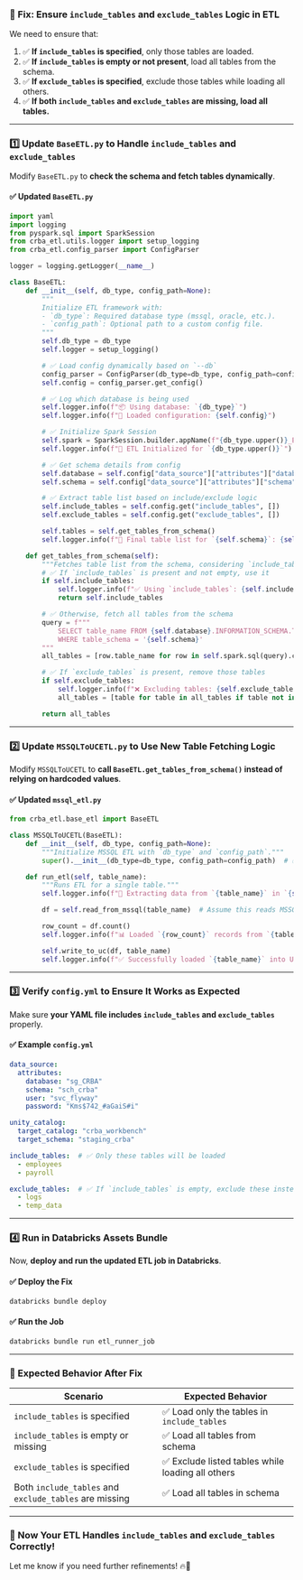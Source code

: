 ### **📌 Fix: Ensure `include_tables` and `exclude_tables` Logic in ETL**
We need to ensure that:
1. ✅ **If `include_tables` is specified**, only those tables are loaded.
2. ✅ **If `include_tables` is empty or not present**, load all tables from the schema.
3. ✅ **If `exclude_tables` is specified**, exclude those tables while loading all others.
4. ✅ **If both `include_tables` and `exclude_tables` are missing, load all tables.**

---

### **1️⃣ Update `BaseETL.py` to Handle `include_tables` and `exclude_tables`**
Modify `BaseETL.py` to **check the schema and fetch tables dynamically**.

#### ✅ **Updated `BaseETL.py`**
```python
import yaml
import logging
from pyspark.sql import SparkSession
from crba_etl.utils.logger import setup_logging
from crba_etl.config_parser import ConfigParser

logger = logging.getLogger(__name__)

class BaseETL:
    def __init__(self, db_type, config_path=None):
        """
        Initialize ETL framework with:
        - `db_type`: Required database type (mssql, oracle, etc.).
        - `config_path`: Optional path to a custom config file.
        """
        self.db_type = db_type
        self.logger = setup_logging()

        # ✅ Load config dynamically based on `--db`
        config_parser = ConfigParser(db_type=db_type, config_path=config_path)
        self.config = config_parser.get_config()

        # ✅ Log which database is being used
        self.logger.info(f"📦 Using database: `{db_type}`")
        self.logger.info(f"📜 Loaded configuration: {self.config}")

        # ✅ Initialize Spark Session
        self.spark = SparkSession.builder.appName(f"{db_type.upper()}_ETL").enableHiveSupport().getOrCreate()
        self.logger.info(f"🔄 ETL Initialized for `{db_type.upper()}`")

        # ✅ Get schema details from config
        self.database = self.config["data_source"]["attributes"]["database"]
        self.schema = self.config["data_source"]["attributes"]["schema"]

        # ✅ Extract table list based on include/exclude logic
        self.include_tables = self.config.get("include_tables", [])
        self.exclude_tables = self.config.get("exclude_tables", [])

        self.tables = self.get_tables_from_schema()
        self.logger.info(f"📂 Final table list for `{self.schema}`: {self.tables}")

    def get_tables_from_schema(self):
        """Fetches table list from the schema, considering `include_tables` and `exclude_tables` rules."""
        # ✅ If `include_tables` is present and not empty, use it
        if self.include_tables:
            self.logger.info(f"✅ Using `include_tables`: {self.include_tables}")
            return self.include_tables

        # ✅ Otherwise, fetch all tables from the schema
        query = f"""
            SELECT table_name FROM {self.database}.INFORMATION_SCHEMA.TABLES 
            WHERE table_schema = '{self.schema}'
        """
        all_tables = [row.table_name for row in self.spark.sql(query).collect()]

        # ✅ If `exclude_tables` is present, remove those tables
        if self.exclude_tables:
            self.logger.info(f"❌ Excluding tables: {self.exclude_tables}")
            all_tables = [table for table in all_tables if table not in self.exclude_tables]

        return all_tables
```

---

### **2️⃣ Update `MSSQLToUCETL.py` to Use New Table Fetching Logic**
Modify `MSSQLToUCETL` to **call `BaseETL.get_tables_from_schema()` instead of relying on hardcoded values**.

#### ✅ **Updated `mssql_etl.py`**
```python
from crba_etl.base_etl import BaseETL

class MSSQLToUCETL(BaseETL):
    def __init__(self, db_type, config_path=None):
        """Initialize MSSQL ETL with `db_type` and `config_path`."""
        super().__init__(db_type=db_type, config_path=config_path)  # ✅ Correctly calls BaseETL's constructor

    def run_etl(self, table_name):
        """Runs ETL for a single table."""
        self.logger.info(f"🚀 Extracting data from `{table_name}` in `{self.db_type}`")

        df = self.read_from_mssql(table_name)  # Assume this reads MSSQL data

        row_count = df.count()
        self.logger.info(f"📊 Loaded `{row_count}` records from `{table_name}`")

        self.write_to_uc(df, table_name)
        self.logger.info(f"✅ Successfully loaded `{table_name}` into Unity Catalog\n")
```

---

### **3️⃣ Verify `config.yml` to Ensure It Works as Expected**
Make sure **your YAML file includes `include_tables` and `exclude_tables`** properly.

#### ✅ **Example `config.yml`**
```yaml
data_source:
  attributes:
    database: "sg_CRBA"
    schema: "sch_crba"
    user: "svc_flyway"
    password: "Kms$742_#aGaiS#i"

unity_catalog:
  target_catalog: "crba_workbench"
  target_schema: "staging_crba"

include_tables:  # ✅ Only these tables will be loaded
  - employees
  - payroll

exclude_tables:  # ✅ If `include_tables` is empty, exclude these instead
  - logs
  - temp_data
```

---

### **4️⃣ Run in Databricks Assets Bundle**
Now, **deploy and run the updated ETL job in Databricks**.

#### ✅ **Deploy the Fix**
```bash
databricks bundle deploy
```
#### ✅ **Run the Job**
```bash
databricks bundle run etl_runner_job
```

---

### **📌 Expected Behavior After Fix**
| **Scenario** | **Expected Behavior** |
|-------------|---------------------|
| `include_tables` is specified | ✅ Load only the tables in `include_tables` |
| `include_tables` is empty or missing | ✅ Load all tables from schema |
| `exclude_tables` is specified | ✅ Exclude listed tables while loading all others |
| Both `include_tables` and `exclude_tables` are missing | ✅ Load all tables in schema |

---

### **🚀 Now Your ETL Handles `include_tables` and `exclude_tables` Correctly!**
Let me know if you need further refinements! 🔥🚀
